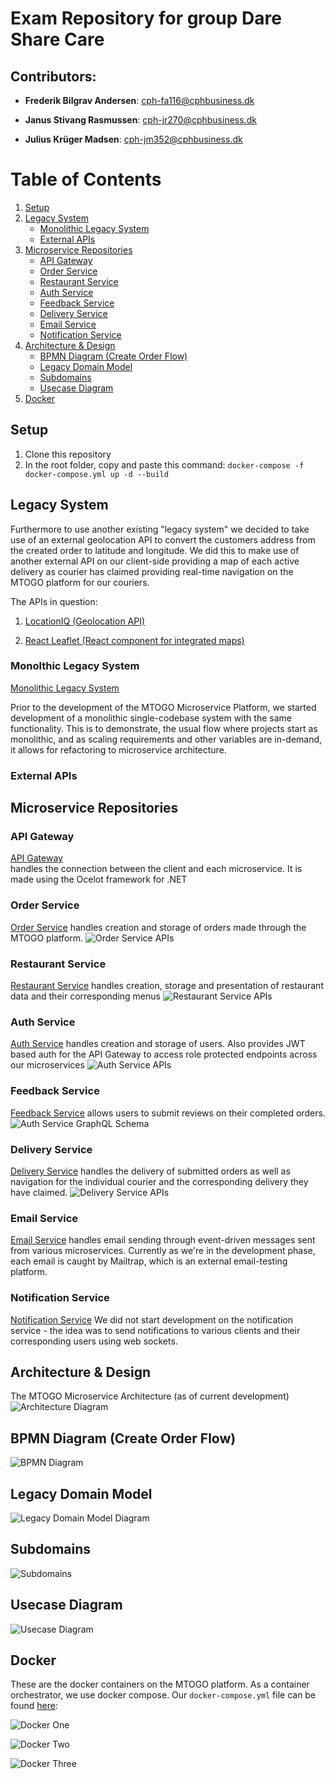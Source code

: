 # Exam Repository for group Dare Share Care #

## Contributors:

- **Frederik Bilgrav Andersen**: cph-fa116@cphbusiness.dk

- **Janus Stivang Rasmussen**: cph-jr270@cphbusiness.dk

- **Julius Krüger Madsen**: cph-jm352@cphbusiness.dk

# Table of Contents

1. [Setup](#setup)
2. [Legacy System](#legacy-system)
    - [Monolithic Legacy System](#monolithic-legacy-system)
    - [External APIs](#external-apis)
3. [Microservice Repositories](#microservice-repositories)
    - [API Gateway](#api-gateway)
    - [Order Service](#order-service)
    - [Restaurant Service](#restaurant-service)
    - [Auth Service](#auth-service)
    - [Feedback Service](#feedback-service)
    - [Delivery Service](#delivery-service)
    - [Email Service](#email-service)
    - [Notification Service](#notification-service)
4. [Architecture & Design](#architecture)
    - [BPMN Diagram (Create Order Flow)](#bpmn-diagram-create-order-flow)
    - [Legacy Domain Model](#legacy-domain-model)
    - [Subdomains](#subdomains)
    - [Usecase Diagram](#usecase-diagram)
9. [Docker](#docker)



## Setup
1. Clone this repository
2. In the root folder, copy and paste this command:
```docker-compose -f docker-compose.yml up -d --build```

## Legacy System
Furthermore to use another existing "legacy system" we decided to take use of an external geolocation API to convert the customers address from the created order to latitude and longitude. We did this to make use of another external API on our client-side providing a map of each active delivery as courier has claimed providing real-time navigation on the MTOGO platform for our couriers.

The APIs in question:

1. [LocationIQ (Geolocation API)](https://locationiq.com/)

2. [React Leaflet (React component for integrated maps)](https://react-leaflet.js.org/)

### Monolthic Legacy System
[Monolithic Legacy System](https://github.com/Dare-Share-Care/exam-orders)


Prior to the development of the MTOGO Microservice Platform, we started development of a monolithic single-codebase system with the same functionality. This is to demonstrate, the usual flow where projects start as monolithic, and as scaling requirements and other variables are in-demand, it allows for refactoring to microservice architecture.

### External APIs

## Microservice Repositories ##

### API Gateway
[API Gateway](https://github.com/Dare-Share-Care/exam-gateway)  
handles the connection between the client and each microservice. It is made using the Ocelot framework for .NET

### Order Service
[Order Service](https://github.com/Dare-Share-Care/exam-orders)
handles creation and storage of orders made through the MTOGO platform.
![Order Service APIs](images/Orders.Web%20Swagger.png)  

### Restaurant Service
[Restaurant Service](https://github.com/Dare-Share-Care/exam-restaurant)
handles creation, storage and presentation of restaurant data and their corresponding menus
![Restaurant Service APIs](images/Restaurant.Web%20Swagger.png) 

### Auth Service
[Auth Service](https://github.com/Dare-Share-Care/exam-auth)
handles creation and storage of users. Also provides JWT based auth for the API Gateway to access role protected endpoints across our microservices
![Auth Service APIs](images/Auth.Web%20Swagger.png)  

### Feedback Service
[Feedback Service](https://github.com/Dare-Share-Care/exam-feedback)
allows users to submit reviews on their completed orders.
![Auth Service GraphQL Schema](images/Feedback.Web%20-%20GraphQL%20Schema.png)  

### Delivery Service
[Delivery Service](https://github.com/Dare-Share-Care/exam-courier)
handles the delivery of submitted orders as well as navigation for the individual courier and the corresponding delivery they have claimed.
![Delivery Service APIs](images/Courier.Web%20Swagger.png) 

### Email Service
[Email Service](https://github.com/Dare-Share-Care/exam-emails)
handles email sending through event-driven messages sent from various microservices. Currently as we're in the development phase, each email is caught by Mailtrap, which is an external email-testing platform.

### Notification Service
[Notification Service](https://github.com/Dare-Share-Care/exam-notification)
We did not start development on the notification service - the idea was to send notifications to various clients and their corresponding users using web sockets.

## Architecture & Design
The MTOGO Microservice Architecture (as of current development)
![Architecture Diagram](diagrams/architecture.png)

## BPMN Diagram (Create Order Flow)
![BPMN Diagram](diagrams/create-order-bpmn.png)

## Legacy Domain Model
![Legacy Domain Model Diagram](diagrams/legacy-domain.png)

## Subdomains
![Subdomains](diagrams/MTOGO%20Subdomains.png)

## Usecase Diagram
![Usecase Diagram](diagrams/usecase.png)

## Docker
These are the docker containers on the MTOGO platform. As a container orchestrator, we use docker compose. Our `docker-compose.yml` file can be found [here](docker-compose.yml):

![Docker One](images/docker1.jpg)

![Docker Two](images/docker2.png)

![Docker Three](images/docker3.png)



